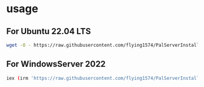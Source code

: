# usage
## For Ubuntu 22.04 LTS
```bash
wget -O - https://raw.githubusercontent.com/flying1574/PalServerInstallScript/main/ubuntuInstall.sh|sh
```

## For WindowsServer 2022
```bash
iex (irm 'https://raw.githubusercontent.com/flying1574/PalServerInstallScript/main/winInstall.ps1|sh')
```
